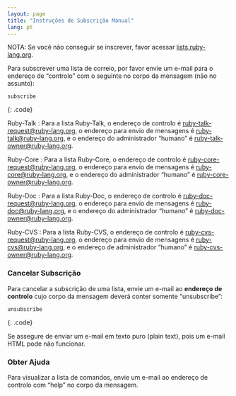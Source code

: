```yaml
---
layout: page
title: "Instruções de Subscrição Manual"
lang: pt
---
```


NOTA: Se você não conseguir se inscrever, favor acessar
[lists.ruby-lang.org](http://lists.ruby-lang.org).

Para subscrever uma lista de correio, por favor envie um e-mail para o
endereço de “controlo” com o seguinte no corpo da mensagem (não no
assunto):

    subscribe
{: .code}

Ruby-Talk
: Para a lista Ruby-Talk, o endereço de controlo é
  [ruby-talk-request@ruby-lang.org](mailto:ruby-talk-request@ruby-lang.org), o
  endereço para envio de mensagens é
  [ruby-talk@ruby-lang.org](mailto:ruby-talk@ruby-lang.org), e o
  endereço do administrador “humano” é
  [ruby-talk-owner@ruby-lang.org](mailto:ruby-talk-owner@ruby-lang.org).

Ruby-Core
: Para a lista Ruby-Core, o endereço de controlo é
  [ruby-core-request@ruby-lang.org](mailto:ruby-core-request@ruby-lang.org), o
  endereço para envio de mensagens é
  [ruby-core@ruby-lang.org](mailto:ruby-core@ruby-lang.org), e o
  endereço do administrador “humano” é
  [ruby-core-owner@ruby-lang.org](mailto:ruby-core-owner@ruby-lang.org).

Ruby-Doc
: Para a lista Ruby-Doc, o endereço de controlo é
  [ruby-doc-request@ruby-lang.org](mailto:ruby-doc-request@ruby-lang.org), o
  endereço para envio de mensagens é
  [ruby-doc@ruby-lang.org](mailto:ruby-doc@ruby-lang.org), e o endereço
  do administrador “humano” é
  [ruby-doc-owner@ruby-lang.org](mailto:ruby-doc-owner@ruby-lang.org).

Ruby-CVS
: Para a lista Ruby-CVS, o endereço de controlo é
  [ruby-cvs-request@ruby-lang.org](mailto:ruby-cvs-request@ruby-lang.org), o
  endereço para envio de mensagens é
  [ruby-cvs@ruby-lang.org](mailto:ruby-cvs@ruby-lang.org), e o endereço
  de administrador “humano” é
  [ruby-cvs-owner@ruby-lang.org](mailto:ruby-cvs-owner@ruby-lang.org).

### Cancelar Subscrição

Para cancelar a subscrição de uma lista, envie um e-mail ao
**endereço de controlo** cujo corpo da mensagem deverá conter
somente “unsubscribe”:

    unsubscribe
{: .code}

Se assegure de enviar um e-mail em texto puro (plain text),
pois um e-mail HTML pode não funcionar.

### Obter Ajuda

Para visualizar a lista de comandos, envie um e-mail ao endereço de
controlo com “help” no corpo da mensagem.

